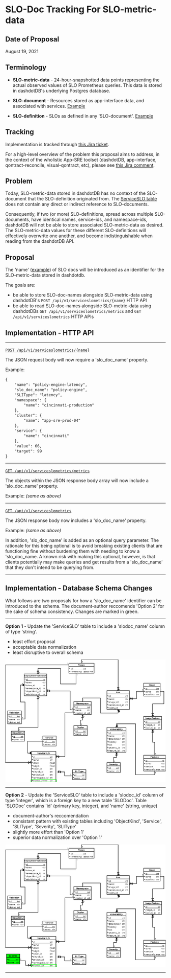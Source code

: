 # SLO-Doc Tracking For SLO-metric-data

## Date of Proposal

August 19, 2021

## Terminology

* **SLO-metric-data** - 24-hour-snapshotted data points representing the actual observed values of SLO Prometheus queries. This data is stored in dashdotDB's underlying Postgres database.

* **SLO-document** - Resources stored as app-interface data, and associated with services. [Example](https://gitlab.cee.redhat.com/service/app-interface/-/blob/32d546477e729e07bf33a46edce8ec44e6009e56/data/services/cincinnati/slo-documents/cincinnati.yml)

* **SLO-definition** - SLOs as defined in any 'SLO-document'. [Example](https://gitlab.cee.redhat.com/service/app-interface/-/blob/32d546477e729e07bf33a46edce8ec44e6009e56/data/services/cincinnati/slo-documents/cincinnati.yml#L13-23)

## Tracking

Implementation is tracked through [this Jira ticket](https://issues.redhat.com/browse/APPSRE-3570).

For a high-level overview of the problem this proposal aims to address, in the context of the wholistic App-SRE toolset (dashdotDB, app-interface, qontract-reconcile, visual-qontract, etc), please see [this Jira comment](https://issues.redhat.com/browse/APPSRE-3570?focusedCommentId=18878164&page=com.atlassian.jira.plugin.system.issuetabpanels%3Acomment-tabpanel#comment-18878164).

## Problem

Today, SLO-metric-data stored in dashdotDB has no context of the SLO-document that the SLO-definition originated from. The [ServiceSLO table](https://github.com/app-sre/dashdotdb/blob/f88048cd9156afa93a4a0448ecd088c551c8408d/dashdotdb/models/dashdotdb.py#L168) does not contain any direct or indirect reference to SLO-documents.

Consequently, if two (or more) SLO-definitions, spread across multiple SLO-documents, have identical names, service-ids, and namespace-ids, dashdotDB will not be able to store associated SLO-metric-data as desired. The SLO-metric-data values for these different SLO-definitions will effectively overwrite one another, and become indistinguishable when reading from the dashdotDB API.

## Proposal
The 'name' ([example](https://gitlab.cee.redhat.com/service/app-interface/-/blob/8bba50902109207d7e8a0b8f856bec92ede1e482/data/services/ocm/slo-documents/accounts-mgmt.yml#L7)) of SLO docs will be introduced as an identifier for the SLO-metric-data stored in dashdotdb.

The goals are:
* be able to store SLO-doc-names alongside SLO-metric-data using dashdotDB's `POST /api/v1/serviceslometrics/{name}` HTTP API
* be able to read SLO-doc-names alongside SLO-metric-data using dashdotDBs `GET /api/v1/serviceslometrics/metrics` and `GET /api/v1/serviceslometrics` HTTP APIs

## Implementation - HTTP API

---

[`POST /api/v1/serviceslometrics/{name}`](https://github.com/app-sre/dashdotdb/blob/4663b71f34b2c540f7163985b7eccae8e7a9b0f0/dashdotdb/schemas/swagger.yaml#L241-L264)

The JSON request body will now require a 'slo_doc_name' property.

Example:
```
{
    "name": "policy-engine-latency",
    "slo_doc_name": "policy-engine",
    "SLIType": "latency",
    "namespace": {
        "name": "cincinnati-production"
    },
    "cluster": {
        "name": "app-sre-prod-04"
    },
    "service": {
        "name": "cincinnati"
    },
    "value": 66,
    "target": 99
}
```

---

[`GET /api/v1/serviceslometrics/metrics`](https://github.com/app-sre/dashdotdb/blob/4663b71f34b2c540f7163985b7eccae8e7a9b0f0/dashdotdb/schemas/swagger.yaml#L193-L207)

The objects within the JSON response body array will now include a 'slo_doc_name' property.

Example: *(same as above)*

---

[`GET /api/v1/serviceslometrics`](https://github.com/app-sre/dashdotdb/blob/4663b71f34b2c540f7163985b7eccae8e7a9b0f0/dashdotdb/schemas/swagger.yaml#L208-L240)

The JSON response body now includes a 'slo_doc_name' property.

Example: *(same as above)*

In addition, 'slo_doc_name' is added as an optional query parameter. The rationale for this being optional is to avoid breaking existing clients that are functioning fine without burdening them with needing to know a 'slo_doc_name. A known risk with making this optional, however, is that clients potentially may make queries and get results from a 'slo_doc_name' that they don't intend to be querying from.

---

## Implementation - Database Schema Changes

What follows are two proposals for how a 'slo_doc_name' identifier can be introduced to the schema. The document-author reccomends 'Option 2' for the sake of schema consistency. Changes are marked in green.

---

**Option 1** - Update the 'ServiceSLO' table to include a 'slodoc_name' column of type 'string'.
* least effort proposal
* acceptable data normalization
* least disruptive to overall schema

![](images/multi-slo-doc-schema-change-option-1.png)

---

**Option 2** - Update the 'ServiceSLO' table to include a 'slodoc_id' column of type 'integer', which is a foreign key to a new table 'SLODoc'. Table 'SLODoc' contains 'id' (primary key, integer), and 'name' (string, unique)
* document-author's reccomendation
* consistant pattern with existing tables including 'ObjectKind', 'Service', 'SLIType', 'Severity', 'SLIType'
* slightly more effort than 'Option 1'
* superior data normalization over 'Option 1'

![](images/multi-slo-doc-schema-change-option-2.png)

---